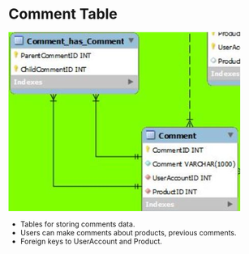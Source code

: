 # Comment Table

![Comment Table](../images/comment.JPG)

* Tables for storing comments data.
* Users can make comments about products, previous comments.
* Foreign keys to UserAccount and Product.